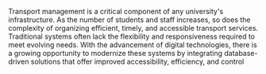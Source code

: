 Transport management is a critical component of any university's infrastructure. As the number of students and staff increases, so does the complexity of organizing efficient, timely, and accessible transport services. Traditional systems often lack the flexibility and responsiveness required to meet evolving needs. With the advancement of digital technologies, there is a growing opportunity to modernize these systems by integrating database-driven solutions that offer improved accessibility, efficiency, and control
